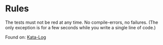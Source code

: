 # Rules

The tests must not be red at any time. No compile-errors, no failures. (The only exception is for a few seconds while you write a single line of code.)

Found on: [Kata-Log](https://kata-log.rocks/parallel-change-kata)
